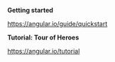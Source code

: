 <b>Getting started</b>

https://angular.io/guide/quickstart

<b>Tutorial: Tour of Heroes</b>

https://angular.io/tutorial

